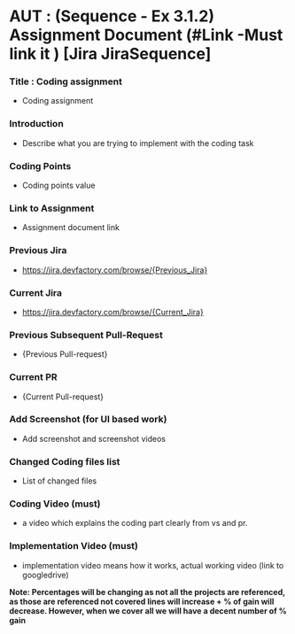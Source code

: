# AUT : (Sequence - Ex 3.1.2) Assignment Document (#Link -Must link it ) [Jira JiraSequence]

### Title : Coding assignment
- Coding assignment

### Introduction
- Describe what you are trying to implement with the coding task

### Coding Points
- Coding points value

### Link to Assignment
- Assignment document link

### Previous Jira
- https://jira.devfactory.com/browse/{Previous_Jira}

### Current Jira
- https://jira.devfactory.com/browse/{Current_Jira}

### Previous Subsequent Pull-Request
- {Previous Pull-request}

### Current PR
- {Current Pull-request}

### Add Screenshot (for UI based work)
- Add screenshot and screenshot videos

### Changed Coding files list
- List of changed files

### Coding Video (must)
- a video which explains the coding part clearly from vs and pr.

### Implementation Video (must)
- implementation video means how it works, actual working video (link to googledrive)

**Note: Percentages will be changing as not all the projects are referenced, as those are referenced not covered lines will increase + % of gain will decrease. However, when we cover all we will have a decent number of % gain**